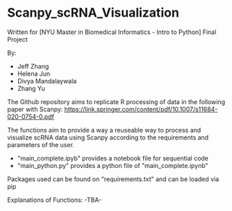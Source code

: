 # Scanpy_scRNA_Visualization

Written for [NYU Master in Biomedical Informatics - Intro to Python] Final Project

By:
- Jeff Zhang
- Helena Jun
- Divya Mandalaywala
- Zhang Yu


The Github repository aims to replicate R processing of data in the following paper with Scanpy:
https://link.springer.com/content/pdf/10.1007/s11684-020-0754-0.pdf

The functions aim to provide a way a reuseable way to process and visualize scRNA data using Scanpy according to the requirements and parameters of the user.
- "main_complete.ipyb" provides a notebook file for sequential code
- "main_python.py" provides a python file of "main_complete.ipynb"


Packages used can be found on "requirements.txt" and can be loaded via pip


Explanations of Functions:
-TBA-
